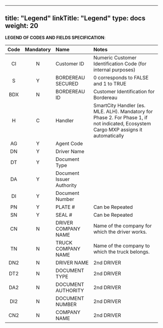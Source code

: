 
---
title: "Legend"
linkTitle: "Legend"
type: docs
weight: 20
---

**LEGEND OF CODES AND FIELDS SPECIFICATION**:


| Code | Mandatory | Name                      | Notes                                                        |
| :--: | :-------: | :------------------------ | :----------------------------------------------------------- |
|  CI  |     N     | Customer ID               | Numeric Customer Identification Code (for internal purposes) |
|  S   |     Y     | BORDEREAU SECURED         | 0 corresponds to FALSE and 1 to TRUE                         |
| BDX  |     N     | BORDEREAU ID              | Customer Identification for Bordereau		              |
|  H   |     C 	   | Handler                   | SmartCity Handler (es. MLE. ALH). Mandatory for Phase 2. For Phase 1, if not indicated, Ecosystem Cargo MXP assigns it automatically |
|  AG  |     Y     | Agent Code                |                                                              |
|  DN  |     Y     | Driver Name               |                                                              |
|  DT  |     Y     | Document Type             |                                                              |
|  DA  |     Y     | Document Issuer Authority |                                                              |
|  DI  |     Y     | Document Number           |                                                              |
|  PN  |     Y     | PLATE #                   | Can be Repeated                                              |
|  SN  |     Y     | SEAL #                    | Can be Repeated                                              |
|  CN  |     N     | DRIVER COMPANY NAME       | Name of the company for which the driver works.              |
|  TN  |     N     | TRUCK COMPANY NAME        | Name of the company to which the truck belongs.              |
| DN2  |     N     | DRIVER NAME               | 2nd DRIVER                                                   |
| DT2  |     N     | DOCUMENT TYPE             | 2nd DRIVER                                                   |
| DA2  |     N     | DOCUMENT AUTHORITY        | 2nd DRIVER                                                   |
| DI2  |     N     | DOCUMENT NUMBER           | 2nd DRIVER                                                   |
| CN2  |     N     | COMPANY NAME              | 2nd DRIVER    
